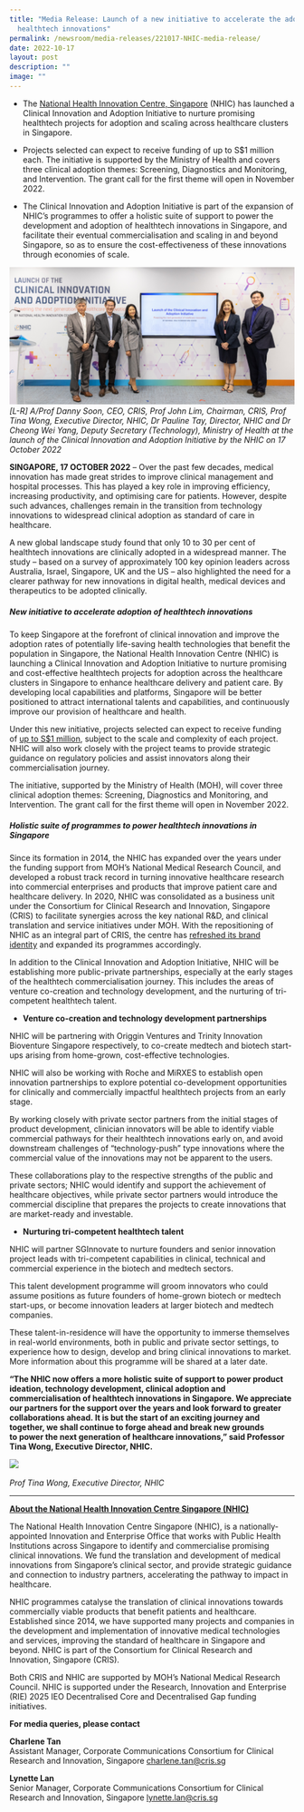 ```yaml
---
title: "Media Release: Launch of a new initiative to accelerate the adoption of
  healthtech innovations"
permalink: /newsroom/media-releases/221017-NHIC-media-release/
date: 2022-10-17
layout: post
description: ""
image: ""
---
```

* The [National Health Innovation Centre, Singapore](https://www.nhic.sg/) (NHIC) has launched a Clinical Innovation and Adoption Initiative to nurture promising healthtech projects for adoption and scaling across healthcare clusters in Singapore.

* Projects selected can expect to receive funding of up to S$1 million each. The initiative is supported by the Ministry of Health and covers three clinical adoption themes: Screening, Diagnostics and Monitoring, and Intervention. The grant call for the first theme will open in November 2022.

* The Clinical Innovation and Adoption Initiative is part of the expansion of NHIC’s programmes to offer a holistic suite of support to power the development and adoption of healthtech innovations in Singapore, and facilitate their eventual commercialisation and scaling in and beyond Singapore, so as to ensure the cost-effectiveness of these innovations through economies of scale.

![](/images/News/2022/221017_NHIC%20I2Adopt/NHIC%20group%20photo.jpg)
_\[L-R\] A/Prof Danny Soon, CEO, CRIS, Prof John Lim, Chairman, CRIS, Prof Tina Wong, Executive Director, NHIC, Dr Pauline Tay, Director, NHIC and Dr Cheong Wei Yang, Deputy Secretary (Technology), Ministry of Health at the launch of the Clinical Innovation and Adoption Initiative by the NHIC on 17 October 2022_

**SINGAPORE, 17 OCTOBER 2022** – Over the past few decades, medical innovation has made great strides to improve clinical management and hospital processes. This has played a key role in improving efficiency, increasing productivity, and optimising care for patients. However, despite such advances, challenges remain in the transition from technology innovations to widespread clinical adoption as standard of care in healthcare.

A new global landscape study found that only 10 to 30 per cent of healthtech innovations are clinically adopted in a widespread manner. The study – based on a survey of approximately 100 key opinion leaders across Australia, Israel, Singapore, UK and the US – also highlighted the need for a clearer pathway for new innovations in digital health, medical devices and therapeutics to be adopted clinically. 

##### New initiative to accelerate adoption of healthtech innovations

To keep Singapore at the forefront of clinical innovation and improve the adoption rates of potentially life-saving health technologies that benefit the population in Singapore, the National Health Innovation Centre (NHIC) is launching a Clinical Innovation and Adoption Initiative to nurture promising and cost-effective healthtech projects for adoption across the healthcare clusters in Singapore to enhance healthcare delivery and patient care. By developing local capabilities and platforms, Singapore will be better positioned to attract international talents and capabilities, and continuously improve our provision of healthcare and health.

Under this new initiative, projects selected can expect to receive funding of [up to S$1 million](https://nhic.sg/web/index.php/our-funding/innovation-to-adopt), subject to the scale and complexity of each project. NHIC will also work closely with the project teams to provide strategic guidance on regulatory policies and assist innovators along their commercialisation journey. 

The initiative, supported by the Ministry of Health (MOH), will cover three clinical adoption themes: Screening, Diagnostics and Monitoring, and Intervention. The grant call for the first theme will open in November 2022. 

##### Holistic suite of programmes to power healthtech innovations in Singapore

Since its formation in 2014, the NHIC has expanded over the years under the funding support from MOH’s National Medical Research Council, and developed a robust track record in turning innovative healthcare research into commercial enterprises and products that improve patient care and healthcare delivery. In 2020, NHIC was consolidated as a business unit under the Consortium for Clinical Research and Innovation, Singapore (CRIS) to facilitate synergies across the key national R&D, and clinical translation and service initiatives under MOH. With the repositioning of NHIC as an integral part of CRIS, the centre has [refreshed its brand identity](https://nhic.sg/web/index.php/about-us/our-identity) and expanded its programmes accordingly.

In addition to the Clinical Innovation and Adoption Initiative, NHIC will be establishing more public-private partnerships, especially at the early stages of the healthtech commercialisation journey. This includes the areas of venture co-creation and technology development, and the nurturing of tri-competent healthtech talent. 

*   **Venture co-creation and technology development partnerships**

NHIC will be partnering with Origgin Ventures and Trinity Innovation Bioventure Singapore respectively, to co-create medtech and biotech start-ups arising from home-grown, cost-effective technologies. 

NHIC will also be working with Roche and MiRXES to establish open innovation partnerships to explore potential co-development opportunities for clinically and commercially impactful healthtech projects from an early stage.

By working closely with private sector partners from the initial stages of product development, clinician innovators will be able to identify viable commercial pathways for their healthtech innovations early on, and avoid downstream challenges of “technology-push” type innovations where the commercial value of the innovations may not be apparent to the users.

These collaborations play to the respective strengths of the public and private sectors; NHIC would identify and support the achievement of healthcare objectives, while private sector partners would introduce the commercial discipline that prepares the projects to create innovations that are market-ready and investable. 

*   **Nurturing tri-competent healthtech talent**  

NHIC will partner SGInnovate to nurture founders and senior innovation project leads with tri-competent capabilities in clinical, technical and commercial experience in the biotech and medtech sectors.

This talent development programme will groom innovators who could assume positions as future founders of home-grown biotech or medtech start-ups, or become innovation leaders at larger biotech and medtech companies.

These talent-in-residence will have the opportunity to immerse themselves in real-world environments, both in public and private sector settings, to experience how to design, develop and bring clinical innovations to market. More information about this programme will be shared at a later date. 

**“The NHIC now offers a more holistic suite of support to power product ideation, technology development, clinical adoption and commercialisation of healthtech innovations in Singapore. We appreciate our partners for the support over the years and look forward to greater collaborations ahead. It is but the start of an exciting journey and together, we shall continue to forge ahead and break new grounds to power the next generation of healthcare innovations,” said Professor Tina Wong, Executive Director, NHIC.**

![](https://www.cris.sg/wp-content/uploads/2022/10/Prof-TIna-Wong.jpg)

_Prof Tina Wong, Executive Director, NHIC_

---

[**About the National Health Innovation Centre Singapore (NHIC)**](https://www.nhic.sg/)

The National Health Innovation Centre Singapore (NHIC), is a nationally-appointed Innovation and Enterprise Office that works with Public Health Institutions across Singapore to identify and commercialise promising clinical innovations. We fund the translation and development of medical innovations from Singapore’s clinical sector, and provide strategic guidance and connection to industry partners, accelerating the pathway to impact in healthcare. 

NHIC programmes catalyse the translation of clinical innovations towards commercially viable products that benefit patients and healthcare. Established since 2014, we have supported many projects and companies in the development and implementation of innovative medical technologies and services, improving the standard of healthcare in Singapore and beyond. NHIC is part of the Consortium for Clinical Research and Innovation, Singapore (CRIS). 

Both CRIS and NHIC are supported by MOH’s National Medical Research Council. NHIC is supported under the Research, Innovation and Enterprise (RIE) 2025 IEO Decentralised Core and Decentralised Gap funding initiatives.

**For media queries, please contact**

**Charlene Tan**
<br>Assistant Manager, Corporate Communications
Consortium for Clinical Research and Innovation, Singapore
charlene.tan@cris.sg

**Lynette Lan**
<br>Senior Manager, Corporate Communications
Consortium for Clinical Research and Innovation, Singapore
lynette.lan@cris.sg
